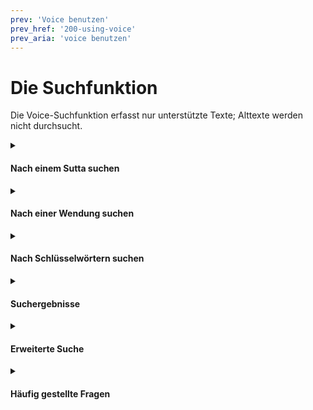 ```yaml
---
prev: 'Voice benutzen'
prev_href: '200-using-voice'
prev_aria: 'voice benutzen'
---
```

# Die Suchfunktion
Die Voice-Suchfunktion erfasst nur unterstützte Texte; Alttexte werden nicht durchsucht.

<details><summary><h4>Nach einem Sutta suchen</h4></summary>

Um ein bestimmtes Sutta anzuzeigen, geben Sie das entsprechende Kürzel ein, wie etwa: 
<kbd>AN12.23</kbd>

Für eine längere Wiedergabeliste können Sie Suttakennziffern mit Kommas abtrennen:
<kbd>SN12.22, SN12.23</kbd>

Für eine Reihe aufeinanderfolgender Suttas können Sie auch einen Bindestrich benutzen:
<kbd>SN12.22-23</kbd>

Die Suttas, die Sie als Suchergebnisse erhalten, können Sie entweder online hören oder herunterladen.

##### Sprache und Übersetzer

Wenn Sie eine bestimmte Übersetzung suchen, geben Sie Sprache und Übersetzer an. Zum Beispiel:

* <kbd>mn23/de/mettiko</kbd> ist die deutsche Übersetzung von MN 23 von Bhikkhu Mettiko.
* <kbd>mn23/de/sabbamitta</kbd> ist die deutsche Übersetzung von MN 23 von Anagarika Sabbamitta.

Wenn Sie nach einer anderen Sprache suchen wollen, ändern Sie bitte die Übersetzungssprache in den Einstellungen.

</details><!--COMMENT: Sutta Search-->

<details><summary><h4>Nach einer Wendung suchen</h4></summary>

Geben Sie eine exakte Wendung ein (unabhängig von Groß- oder Kleinschreibung), um ein Sutta mit dieser Wendung zu finden. Zum Beispiel: <kbd>Wurzel des Leidens</kbd>.

Für Wendungen auf Pali können Sie Wörter in lateinischer Schrift ohne diakritische Zeichen eingeben: <kbd>chando hi mūlaṃ dukkhassa</kbd>

Wenn man sich über Wortendungen nicht sicher ist, kann man auch Teile einer Wendung eingeben: <kbd>mūlaṃ dukkha</kbd>
</details><!--COMMENT: Phrase Search-->

<details><summary><h4>Nach Schlüsselwörtern suchen</h4></summary>

Wenn Sie sich nicht genau an eine Wendung erinnern können, geben Sie einfach die Worte, die Sie wissen, durch Leerzeichen getrennt ein. Voice wird die Suttas finden, in denen alle Suchwörter vorkommen. Zum Beispiel: <kbd>leiden wurzel</kbd>

Die Suche nach Schlüsselwörtern ist langsamer als die Suche nach einer Wendung und kann zu mehr Ergebnissen führen.
</details><!--COMMENT: Keyword search-->

<details><summary><h4>Suchergebnisse</h4></summary>

Die Suchergebnisse werden nach Relevanz angeordnet. Der Relevanzwert ist einfach die Summe aus der Anzahl der Treffer und dem Anteil der Segmente, die einen Treffer enthalten. Suttas, in denen der Suchbegriff häufig vorkommt, haben die höchste Relevanz.

Voice zeigt normalerweise bis zu fünf Suchergebnisse an. Benutzen Sie die [Einstellungen](/dhammaregen/de/201-einstellungen), wenn Sie die maximale Zahl der Suchergebnisse erhöhen wollen. Für mehr Suchergebnisse dauert es länger.
</details><!--COMMENT:Number of Search Results-->

<details><summary><h4>Erweiterte Suche</h4></summary>

#### Reguläre Ausdrücke

Viele Benutzer von SuttaCentral nutzen `grep` für die Suche. `grep` ist ein sehr leistungsstarkes Suchprogramm und unterstützt auch die Möglichkeit, <a href="https://www.google.com/search?q=grep+-E+option" target="_blank">Treffer</a> über <a href="https://de.wikipedia.org/wiki/Regul%C3%A4rer_Ausdruck" target="-blank">reguläre Ausdrücke</a> zu finden. Voice unterstützt <a href="https://github.com/BurntSushi/ripgrep" target="_blank">Ripgrep</a> mit regulären Ausdrücken (z. B. <kbd>wurzel.\*leiden</kbd>).

#### Suchparameter

Sie können Ihre Suche mit erweiterten Einstellungen anpassen. Erweiterten Einstellungen wird ein Minuszeichen "-" vorangestellt:

* **-sl ISO_LANG_2**  Legt die Sprache für die Suche fest, z. B.: <kbd>-sl de</kbd> durchsucht deutsche Texte.
* **-d NUMBER**  Legt die maximale Zahl der Ergebnisse fest, z. B.: <kbd>-d 50</kbd> findet bis zu 50 Suttas.
* <kbd>-ml 3</kbd>  Zeigt nur Ergebnisse, die in drei Sprachen vorliegen.
* <kbd>-tc:mn</kbd> Beschränkt Suchergebnisse auf den Majjhima Nikaya.

| Parameter | Zu durchsuchende Texte |
| :-----: | :-----: |
| -tc:ab | Abhidhamma |
| -tc:an | Aṅguttara Nikāya |
| -tc:as | Adhikaraṇasamatha |
| -tc:ay | Aniyata |
| -tc:bi | Bhikkhuni |
| -tc:bu | Bhikkhu |
| -tc:dn | Dīgha Nikāya |
| -tc:kd | Khandhaka |
| -tc:kn | Khuddaka Nikāya |
| -tc:mn | Majjhima Nikāya |
| -tc:ms | Mahasaṅgīti Tipiṭaka |
| -tc:np | Nissaggiya Pācittiya |
| -tc:pc | Pācittiya |
| -tc:pd | Pātidesanīya |
| -tc:pj | Pārājika |
| -tc:pvr | Parivāra | 
| -tc:prv | Parivāra | 
| -tc:sk | Sekhiya |
| -tc:sn | Saṃyutta Nikāya |
| -tc:ss | Saṅghādisesa |
| -tc:su | Sutta |
| -tc:thag | Theragāthā |
| -tc:thig | Therīgāthā |
| -tc:tv | Theravāda |
| -tc:vb | Vibhaṅga |
| -tc:vin | Vinaya |
</details>

<details><summary><h4>Häufig gestellte Fragen</h4></summary>

#### Warum unterscheiden sich meine Suchergebnisse von denen auf SuttaCentral.net?
Voice durchsucht nur segmetierte Texte, das sind Texte, bei denen kleine Textabschnitte nummeriert wurden, um sie in verschiedenen Übersetzungen miteinander in Beziehung setzen zu können. Voice durchsucht nicht alle Übersetzungen, die man auf SuttaCentral findet. Derzeit gibt es viele, die daran arbeiten, mehr segmentierte Texte hinzuzufügen.

</details>
